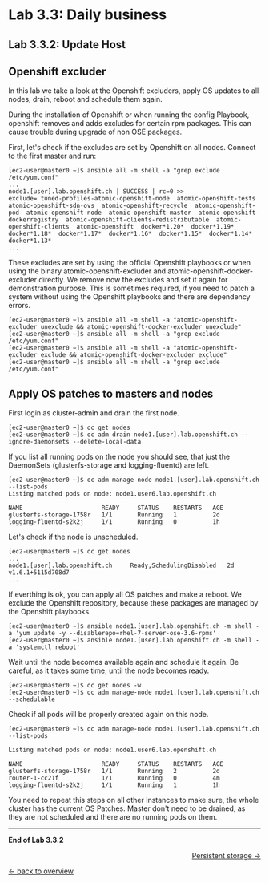 Lab 3.3: Daily business
============

Lab 3.3.2: Update Host
-------------

## Openshift excluder
In this lab we take a look at the Openshift excluders, apply OS updates to all nodes, drain, reboot and schedule them again.

During the installation of Openshift or when running the config Playbook, openshift removes and adds excludes for certain rpm packages. This can cause trouble during upgrade of non OSE packages.

First, let's check if the excludes are set by Openshift on all nodes. Connect to the first master and run:
```
[ec2-user@master0 ~]$ ansible all -m shell -a "grep exclude /etc/yum.conf"
...
node1.[user].lab.openshift.ch | SUCCESS | rc=0 >>
exclude= tuned-profiles-atomic-openshift-node  atomic-openshift-tests  atomic-openshift-sdn-ovs  atomic-openshift-recycle  atomic-openshift-pod  atomic-openshift-node  atomic-openshift-master  atomic-openshift-dockerregistry  atomic-openshift-clients-redistributable  atomic-openshift-clients  atomic-openshift  docker*1.20*  docker*1.19*  docker*1.18*  docker*1.17*  docker*1.16*  docker*1.15*  docker*1.14*  docker*1.13*
...
```

These excludes are set by using the official Openshift playbooks or when using the binary atomic-openshift-excluder and atomic-openshift-docker-excluder directly.
We remove now the excludes and set it again for demonstration purpose. This is sometimes required, if you need to patch a system without using the Openshift playbooks and there are dependency errors.
```
[ec2-user@master0 ~]$ ansible all -m shell -a "atomic-openshift-excluder unexclude && atomic-openshift-docker-excluder unexclude"
[ec2-user@master0 ~]$ ansible all -m shell -a "grep exclude /etc/yum.conf"
[ec2-user@master0 ~]$ ansible all -m shell -a "atomic-openshift-excluder exclude && atomic-openshift-docker-excluder exclude"
[ec2-user@master0 ~]$ ansible all -m shell -a "grep exclude /etc/yum.conf"
```

## Apply OS patches to masters and nodes
First login as cluster-admin and drain the first node.
```
[ec2-user@master0 ~]$ oc get nodes
[ec2-user@master0 ~]$ oc adm drain node1.[user].lab.openshift.ch --ignore-daemonsets --delete-local-data
```

If you list all running pods on the node you should see, that just the DaemonSets (glusterfs-storage and logging-fluentd) are left.
```
[ec2-user@master0 ~]$ oc adm manage-node node1.[user].lab.openshift.ch --list-pods
Listing matched pods on node: node1.user6.lab.openshift.ch

NAME                      READY     STATUS    RESTARTS   AGE
glusterfs-storage-1758r   1/1       Running   1          2d
logging-fluentd-s2k2j     1/1       Running   0          1h
```

Let's check if the node is unscheduled.
```
[ec2-user@master0 ~]$ oc get nodes
...
node1.[user].lab.openshift.ch     Ready,SchedulingDisabled   2d        v1.6.1+5115d708d7
...

```
If everthing is ok, you can apply all OS patches and make a reboot.
We exclude the Openshift repository, because these packages are managed by the Openshift playbooks.
```
[ec2-user@master0 ~]$ ansible node1.[user].lab.openshift.ch -m shell -a 'yum update -y --disablerepo=rhel-7-server-ose-3.6-rpms'
[ec2-user@master0 ~]$ ansible node1.[user].lab.openshift.ch -m shell -a 'systemctl reboot'
```

Wait until the node becomes available again and schedule it again. Be careful, as it takes some time, until the node becomes ready.
```
[ec2-user@master0 ~]$ oc get nodes -w
[ec2-user@master0 ~]$ oc adm manage-node node1.[user].lab.openshift.ch --schedulable
```

Check if all pods will be properly created again on this node.
```
[ec2-user@master0 ~]$ oc adm manage-node node1.[user].lab.openshift.ch --list-pods

Listing matched pods on node: node1.user6.lab.openshift.ch

NAME                      READY     STATUS    RESTARTS   AGE
glusterfs-storage-1758r   1/1       Running   2          2d
router-1-cc21f            1/1       Running   0          4m
logging-fluentd-s2k2j     1/1       Running   1          1h
```

You need to repeat this steps on all other Instances to make sure, the whole cluster has the current OS Patches. Master don't need to be drained, as they are not scheduled and there are no running pods on them.

---

**End of Lab 3.3.2**

<p width="100px" align="right"><a href="333_persistent_storage.md">Persistent storage →</a></p>

[← back to overview](../README.md)
